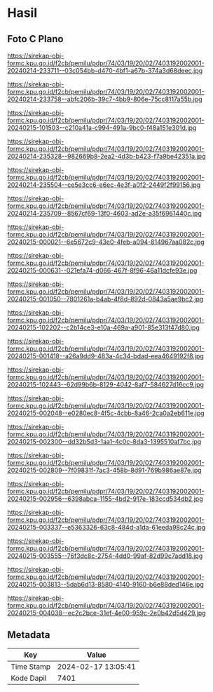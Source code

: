 # Hasil

## Foto C Plano

https://sirekap-obj-formc.kpu.go.id/f2cb/pemilu/pdpr/74/03/19/20/02/7403192002001-20240214-233711--03c054bb-d470-4bf1-a67b-374a3d68deec.jpg

https://sirekap-obj-formc.kpu.go.id/f2cb/pemilu/pdpr/74/03/19/20/02/7403192002001-20240214-233758--abfc206b-39c7-4bb9-806e-75cc8117a55b.jpg

https://sirekap-obj-formc.kpu.go.id/f2cb/pemilu/pdpr/74/03/19/20/02/7403192002001-20240215-101503--c210a41a-c994-491a-9bc0-f48a151e301d.jpg

https://sirekap-obj-formc.kpu.go.id/f2cb/pemilu/pdpr/74/03/19/20/02/7403192002001-20240214-235328--982669b8-2ea2-4d3b-b423-f7a9be42351a.jpg

https://sirekap-obj-formc.kpu.go.id/f2cb/pemilu/pdpr/74/03/19/20/02/7403192002001-20240214-235504--ce5e3cc6-e6ec-4e3f-a0f2-2449f2f99156.jpg

https://sirekap-obj-formc.kpu.go.id/f2cb/pemilu/pdpr/74/03/19/20/02/7403192002001-20240214-235709--8567cf69-13f0-4603-ad2e-a35f6961440c.jpg

https://sirekap-obj-formc.kpu.go.id/f2cb/pemilu/pdpr/74/03/19/20/02/7403192002001-20240215-000021--6e5672c9-43e0-4feb-a094-814967aa082c.jpg

https://sirekap-obj-formc.kpu.go.id/f2cb/pemilu/pdpr/74/03/19/20/02/7403192002001-20240215-000631--021efa74-d066-467f-8f96-46a11dcfe93e.jpg

https://sirekap-obj-formc.kpu.go.id/f2cb/pemilu/pdpr/74/03/19/20/02/7403192002001-20240215-001050--7801261a-b4ab-4f8d-892d-0843a5ae9bc2.jpg

https://sirekap-obj-formc.kpu.go.id/f2cb/pemilu/pdpr/74/03/19/20/02/7403192002001-20240215-102202--c2b14ce3-e10a-469a-a901-85e313f47d80.jpg

https://sirekap-obj-formc.kpu.go.id/f2cb/pemilu/pdpr/74/03/19/20/02/7403192002001-20240215-001418--a26a9dd9-483a-4c34-bdad-eea4649192f8.jpg

https://sirekap-obj-formc.kpu.go.id/f2cb/pemilu/pdpr/74/03/19/20/02/7403192002001-20240215-102443--62d99b6b-8129-4042-8af7-584627d16cc9.jpg

https://sirekap-obj-formc.kpu.go.id/f2cb/pemilu/pdpr/74/03/19/20/02/7403192002001-20240215-002048--e0280ec8-4f5c-4cbb-8a46-2ca0a2eb611e.jpg

https://sirekap-obj-formc.kpu.go.id/f2cb/pemilu/pdpr/74/03/19/20/02/7403192002001-20240215-002300--dd32b5d3-1aa1-4c0c-8da3-1395510af7bc.jpg

https://sirekap-obj-formc.kpu.go.id/f2cb/pemilu/pdpr/74/03/19/20/02/7403192002001-20240215-002809--7f09831f-7ac3-458b-8d91-769b986ae87e.jpg

https://sirekap-obj-formc.kpu.go.id/f2cb/pemilu/pdpr/74/03/19/20/02/7403192002001-20240215-002956--6398abca-1155-4bd2-917e-183ccd534db2.jpg

https://sirekap-obj-formc.kpu.go.id/f2cb/pemilu/pdpr/74/03/19/20/02/7403192002001-20240215-003337--e5363326-63c8-484d-a1da-61eeda98c24c.jpg

https://sirekap-obj-formc.kpu.go.id/f2cb/pemilu/pdpr/74/03/19/20/02/7403192002001-20240215-003555--76f3dc8c-2754-4dd0-99af-82d99c7add18.jpg

https://sirekap-obj-formc.kpu.go.id/f2cb/pemilu/pdpr/74/03/19/20/02/7403192002001-20240215-003813--5dab6d13-8580-4140-9160-b6e88ded146e.jpg

https://sirekap-obj-formc.kpu.go.id/f2cb/pemilu/pdpr/74/03/19/20/02/7403192002001-20240215-004038--ec2c2bce-31ef-4e00-959c-2e0b42d5d429.jpg


## Metadata

| Key        | Value               |
| ---------- | ------------------- |
| Time Stamp | 2024-02-17 13:05:41 |
| Kode Dapil | 7401                |



